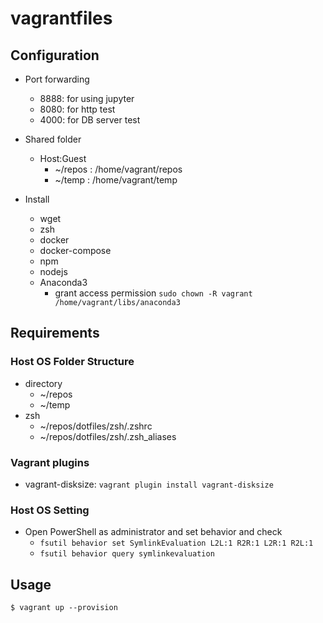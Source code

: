 # vagrantfiles

## Configuration

- Port forwarding

  - 8888: for using jupyter
  - 8080: for http test
  - 4000: for DB server test

- Shared folder

  - Host:Guest
    - ~/repos : /home/vagrant/repos
    - ~/temp : /home/vagrant/temp

- Install
  - wget
  - zsh
  - docker
  - docker-compose
  - npm
  - nodejs
  - Anaconda3
    - grant access permission ```sudo chown -R vagrant /home/vagrant/libs/anaconda3```

## Requirements

### Host OS Folder Structure

- directory
  - ~/repos
  - ~/temp
- zsh
  - ~/repos/dotfiles/zsh/.zshrc
  - ~/repos/dotfiles/zsh/.zsh_aliases

### Vagrant plugins

- vagrant-disksize: `vagrant plugin install vagrant-disksize`

### Host OS Setting
- Open PowerShell as administrator and set behavior and check
  - `fsutil behavior set SymlinkEvaluation L2L:1 R2R:1 L2R:1 R2L:1`
  - `fsutil behavior query symlinkevaluation`
  
## Usage

`$ vagrant up --provision`
